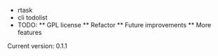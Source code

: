 * rtask
* cli todolist
* TODO:
** GPL license
** Refactor
** Future improvements
** More features

Current version: 0.1.1
